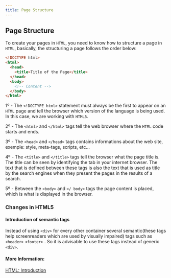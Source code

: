 ```yaml
---
title: Page Structure
---
```

## Page Structure

To create your pages in `HTML`, you need to know how to structure a page in `HTML`, basically, the structuring a page follows the order below:

```HTML
<!DOCTYPE html>
<html>
  <head>
    <title>Title of the Page</title>
  </head>
  <body>
    <!-- Content -->
  </body>
</html>
```
1º - The `<!DOCTYPE html>` statement must always be the first to appear on an `HTML` page and tell the browser which version of the language is being used. In this case, we are working with `HTML5`.

2º - The `<html>` and `</html>` tags tell the web browser where the `HTML` code starts and ends.

3º - The `<head>` and `</head>` tags contains informations about the web site, exemple: style, meta-tags, scripts, etc...

4º - The `<title>` and `</title>` tags tell the browser what the page title is. The title can be seen by identifying the tab in your internet browser. The text that is defined between these tags is also the text that is used as title by the search engines when they present the pages in the results of a search.

5º - Between the `<body>` and `</ body>` tags the page content is placed, which is what is displayed in the browser.

### Changes in HTML5

#### Introduction of semantic tags
Instead of using `<div>` for every other container several semantic(these tags help screenreaders which are used by visually
impaired) tags such as `<header>` `<footer>` . So it is advisable to use these tags instead of generic `<div>`. 

#### More Information:
[HTML: Introduction](https://www.w3schools.com/html/html_intro.asp)

